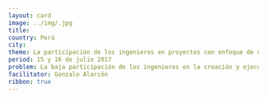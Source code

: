 ```yaml
---
layout: card
image: ../img/.jpg
title:
country: Perú
city:
theme: La participación de los ingenieros en proyectos con enfoque de desarrollo humano
period: 15 y 16 de julio 2017
problem: La baja participación de los ingenieros en la creación y ejecución de proyectos con enfoque de desarrollo humano en el Perú genera pocos proyectos pensados en satisfacer las necesidades de las personas, ampliando la brecha de la desigualdad
facilitator: Gonzalo Alarcón
ribbon: true
---
```

